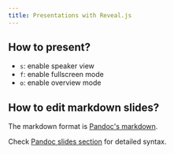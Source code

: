 ```yaml
---
title: Presentations with Reveal.js
---
```


## How to present?

- `s`: enable speaker view
- `f`: enable fullscreen mode
- `o`: enable overview mode

## How to edit markdown slides?
The markdown format is [Pandoc's markdown](https://pandoc.org/MANUAL.html#pandocs-markdown).

Check [Pandoc slides section](https://pandoc.org/MANUAL.html#slide-shows) for detailed syntax.
